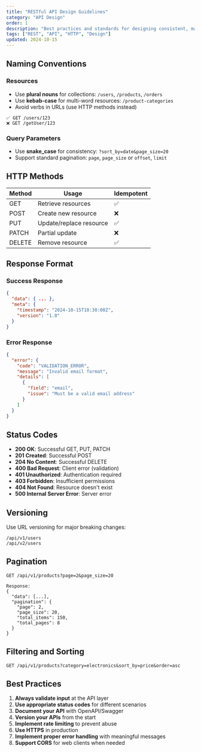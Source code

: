 ```yaml
---
title: "RESTful API Design Guidelines"
category: "API Design"
order: 1
description: "Best practices and standards for designing consistent, maintainable REST APIs."
tags: ["REST", "API", "HTTP", "Design"]
updated: 2024-10-15
---
```


## Naming Conventions

### Resources

- Use **plural nouns** for collections: `/users`, `/products`, `/orders`
- Use **kebab-case** for multi-word resources: `/product-categories`
- Avoid verbs in URLs (use HTTP methods instead)

```
✅ GET /users/123
❌ GET /getUser/123
```

### Query Parameters

- Use **snake_case** for consistency: `?sort_by=date&page_size=20`
- Support standard pagination: `page`, `page_size` or `offset`, `limit`

## HTTP Methods

| Method | Usage | Idempotent |
|--------|-------|------------|
| GET | Retrieve resources | ✅ |
| POST | Create new resource | ❌ |
| PUT | Update/replace resource | ✅ |
| PATCH | Partial update | ❌ |
| DELETE | Remove resource | ✅ |

## Response Format

### Success Response

```json
{
  "data": { ... },
  "meta": {
    "timestamp": "2024-10-15T10:30:00Z",
    "version": "1.0"
  }
}
```

### Error Response

```json
{
  "error": {
    "code": "VALIDATION_ERROR",
    "message": "Invalid email format",
    "details": [
      {
        "field": "email",
        "issue": "Must be a valid email address"
      }
    ]
  }
}
```

## Status Codes

- **200 OK**: Successful GET, PUT, PATCH
- **201 Created**: Successful POST
- **204 No Content**: Successful DELETE
- **400 Bad Request**: Client error (validation)
- **401 Unauthorized**: Authentication required
- **403 Forbidden**: Insufficient permissions
- **404 Not Found**: Resource doesn't exist
- **500 Internal Server Error**: Server error

## Versioning

Use URL versioning for major breaking changes:
```
/api/v1/users
/api/v2/users
```

## Pagination

```
GET /api/v1/products?page=2&page_size=20

Response:
{
  "data": [...],
  "pagination": {
    "page": 2,
    "page_size": 20,
    "total_items": 150,
    "total_pages": 8
  }
}
```

## Filtering and Sorting

```
GET /api/v1/products?category=electronics&sort_by=price&order=asc
```

## Best Practices

1. **Always validate input** at the API layer
2. **Use appropriate status codes** for different scenarios
3. **Document your API** with OpenAPI/Swagger
4. **Version your APIs** from the start
5. **Implement rate limiting** to prevent abuse
6. **Use HTTPS** in production
7. **Implement proper error handling** with meaningful messages
8. **Support CORS** for web clients when needed

